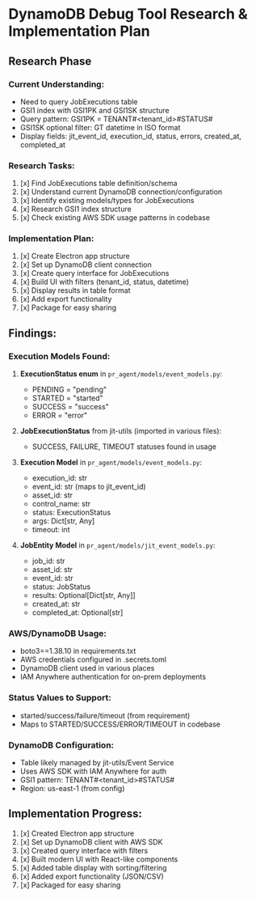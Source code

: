 # DynamoDB Debug Tool Research & Implementation Plan

## Research Phase

### Current Understanding:
- Need to query JobExecutions table
- GSI1 index with GSI1PK and GSI1SK structure
- Query pattern: GSI1PK = TENANT#<tenant_id>#STATUS#<status>
- GSI1SK optional filter: GT datetime in ISO format
- Display fields: jit_event_id, execution_id, status, errors, created_at, completed_at

### Research Tasks:
1. [x] Find JobExecutions table definition/schema
2. [x] Understand current DynamoDB connection/configuration
3. [x] Identify existing models/types for JobExecutions
4. [x] Research GSI1 index structure
5. [x] Check existing AWS SDK usage patterns in codebase

### Implementation Plan:
1. [x] Create Electron app structure
2. [x] Set up DynamoDB client connection
3. [x] Create query interface for JobExecutions
4. [x] Build UI with filters (tenant_id, status, datetime)
5. [x] Display results in table format
6. [x] Add export functionality
7. [x] Package for easy sharing

## Findings:

### Execution Models Found:
1. **ExecutionStatus enum** in `pr_agent/models/event_models.py`:
   - PENDING = "pending"
   - STARTED = "started"
   - SUCCESS = "success"
   - ERROR = "error"

2. **JobExecutionStatus** from jit-utils (imported in various files):
   - SUCCESS, FAILURE, TIMEOUT statuses found in usage

3. **Execution Model** in `pr_agent/models/event_models.py`:
   - execution_id: str
   - event_id: str (maps to jit_event_id)
   - asset_id: str
   - control_name: str
   - status: ExecutionStatus
   - args: Dict[str, Any]
   - timeout: int

4. **JobEntity Model** in `pr_agent/models/jit_event_models.py`:
   - job_id: str
   - asset_id: str
   - event_id: str
   - status: JobStatus
   - results: Optional[Dict[str, Any]]
   - created_at: str
   - completed_at: Optional[str]

### AWS/DynamoDB Usage:
- boto3==1.38.10 in requirements.txt
- AWS credentials configured in .secrets.toml
- DynamoDB client used in various places
- IAM Anywhere authentication for on-prem deployments

### Status Values to Support:
- started/success/failure/timeout (from requirement)
- Maps to STARTED/SUCCESS/ERROR/TIMEOUT in codebase

### DynamoDB Configuration:
- Table likely managed by jit-utils/Event Service
- Uses AWS SDK with IAM Anywhere for auth
- GSI1 pattern: TENANT#<tenant_id>#STATUS#<status>
- Region: us-east-1 (from config)

## Implementation Progress:
1. [x] Created Electron app structure
2. [x] Set up DynamoDB client with AWS SDK
3. [x] Created query interface with filters
4. [x] Built modern UI with React-like components
5. [x] Added table display with sorting/filtering
6. [x] Added export functionality (JSON/CSV)
7. [x] Packaged for easy sharing 